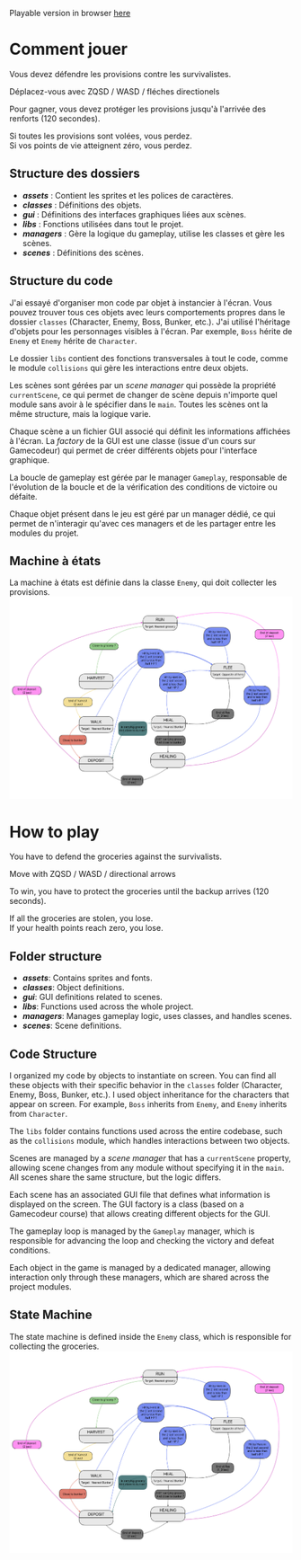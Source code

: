 Playable version in browser [here](https://sereal.itch.io/rats)

# Comment jouer

Vous devez défendre les provisions contre les survivalistes.

Déplacez-vous avec ZQSD / WASD / fléches directionels

Pour gagner, vous devez protéger les provisions jusqu'à l'arrivée des renforts (120 secondes).

Si toutes les provisions sont volées, vous perdez.  
Si vos points de vie atteignent zéro, vous perdez.

## Structure des dossiers

- ***assets*** : Contient les sprites et les polices de caractères.
- ***classes*** : Définitions des objets.
- ***gui*** : Définitions des interfaces graphiques liées aux scènes.
- ***libs*** : Fonctions utilisées dans tout le projet.
- ***managers*** : Gère la logique du gameplay, utilise les classes et gère les scènes.
- ***scenes*** : Définitions des scènes.

## Structure du code

J'ai essayé d'organiser mon code par objet à instancier à l'écran. Vous pouvez trouver tous ces objets avec leurs comportements propres dans le dossier `classes` (Character, Enemy, Boss, Bunker, etc.). J'ai utilisé l'héritage d'objets pour les personnages visibles à l'écran. Par exemple, `Boss` hérite de `Enemy` et `Enemy` hérite de `Character`.

Le dossier `libs` contient des fonctions transversales à tout le code, comme le module `collisions` qui gère les interactions entre deux objets.

Les scènes sont gérées par un *scene manager* qui possède la propriété `currentScene`, ce qui permet de changer de scène depuis n'importe quel module sans avoir à le spécifier dans le `main`. Toutes les scènes ont la même structure, mais la logique varie.

Chaque scène a un fichier GUI associé qui définit les informations affichées à l'écran. La *factory* de la GUI est une classe (issue d'un cours sur Gamecodeur) qui permet de créer différents objets pour l'interface graphique.

La boucle de gameplay est gérée par le manager `Gameplay`, responsable de l'évolution de la boucle et de la vérification des conditions de victoire ou défaite.

Chaque objet présent dans le jeu est géré par un manager dédié, ce qui permet de n'interagir qu'avec ces managers et de les partager entre les modules du projet.

## Machine à états

La machine à états est définie dans la classe `Enemy`, qui doit collecter les provisions.
![state_machine](docs/state_machine_schema.png)



# How to play

You have to defend the groceries against the survivalists.

Move with ZQSD / WASD / directional arrows

To win, you have to protect the groceries until the backup arrives (120 seconds).

If all the groceries are stolen, you lose.  
If your health points reach zero, you lose.

## Folder structure

- ***assets***: Contains sprites and fonts.
- ***classes***: Object definitions.
- ***gui***: GUI definitions related to scenes.
- ***libs***: Functions used across the whole project.
- ***managers***: Manages gameplay logic, uses classes, and handles scenes.
- ***scenes***: Scene definitions.

## Code Structure

I organized my code by objects to instantiate on screen. You can find all these objects with their specific behavior in the `classes` folder (Character, Enemy, Boss, Bunker, etc.). I used object inheritance for the characters that appear on screen. For example, `Boss` inherits from `Enemy`, and `Enemy` inherits from `Character`.

The `libs` folder contains functions used across the entire codebase, such as the `collisions` module, which handles interactions between two objects.

Scenes are managed by a *scene manager* that has a `currentScene` property, allowing scene changes from any module without specifying it in the `main`. All scenes share the same structure, but the logic differs.

Each scene has an associated GUI file that defines what information is displayed on the screen. The GUI factory is a class (based on a Gamecodeur course) that allows creating different objects for the GUI.

The gameplay loop is managed by the `Gameplay` manager, which is responsible for advancing the loop and checking the victory and defeat conditions.

Each object in the game is managed by a dedicated manager, allowing interaction only through these managers, which are shared across the project modules.

## State Machine

The state machine is defined inside the `Enemy` class, which is responsible for collecting the groceries.
![state_machine](docs/state_machine_schema.png)
